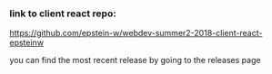 ### link to client react repo:

https://github.com/epstein-w/webdev-summer2-2018-client-react-epsteinw

you can find the most recent release by going to the releases page
